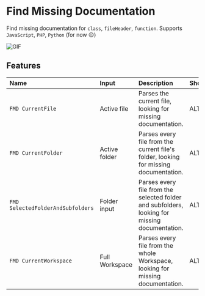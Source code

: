 # Find Missing Documentation
Find missing documentation for ``class``, ``fileHeader``, ``function``. 
Supports ``JavaScript``, ``PHP``, ``Python`` (for now :wink:)

![GIF][gif-use]



## Features



| Name	| Input     									| Description                | Shortcut|
| :-------- | :------- | :------------------------- |:--------------------------------|
| `FMD CurrentFile` | Active file | Parses the current file, looking for missing documentation.|ALT+F4|
| `FMD CurrentFolder` | Active folder | Parses every file from the current file's folder, looking for missing documentation.|ALT+F4
| `FMD SelectedFolderAndSubfolders` | Folder input | Parses every file from the selected folder and subfolders, looking for missing documentation.|ALT+F4
| `FMD CurrentWorkspace` | Full Workspace | Parses every file from the whole Workspace, looking for missing documentation.|ALT+F4


[gif-use]: https://i.postimg.cc/259VqzmB/ezgif-com-gif-maker.gif
